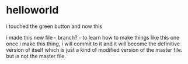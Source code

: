 # helloworld
i touched the green button and now this

i made this new file  - branch? - to learn how to make things like this one
once i make this thing, i will commit to it and it will become the definitive version of itself
which is just a kind of modified version of the master file. but is not the master file.
